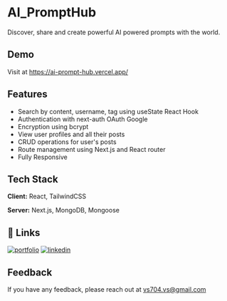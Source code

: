 
# AI_PromptHub

Discover, share and create powerful AI powered prompts with the world.


## Demo

Visit at https://ai-prompt-hub.vercel.app/


## Features

- Search by content, username, tag using useState React Hook
- Authentication with next-auth OAuth Google
- Encryption using bcrypt
- View user profiles and all their posts
- CRUD operations for user's posts 
- Route management using Next.js and React router
- Fully Responsive


## Tech Stack

**Client:** React, TailwindCSS

**Server:** Next.js, MongoDB, Mongoose


## 🔗 Links
[![portfolio](https://img.shields.io/badge/my_portfolio-000?style=for-the-badge&logo=ko-fi&logoColor=white)](https://katherineoelsner.com/)
[![linkedin](https://img.shields.io/badge/linkedin-0A66C2?style=for-the-badge&logo=linkedin&logoColor=white)](https://www.linkedin.com/)

## Feedback

If you have any feedback, please reach out at vs704.vs@gmail.com

